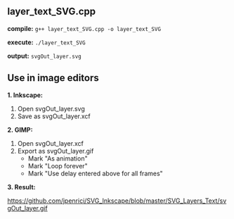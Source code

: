 ## layer_text_SVG.cpp

**compile:**
`g++ layer_text_SVG.cpp -o layer_text_SVG`

**execute:**
`./layer_text_SVG`

**output:**
`svgOut_layer.svg`

## Use in image editors	

**1. Inkscape:**
1. Open svgOut_layer.svg
2. Save as svgOut_layer.xcf

**2. GIMP:**
1. Open svgOut_layer.xcf
2. Export as svgOut_layer.gif
   - Mark "As animation"
   - Mark "Loop forever"
   - Mark "Use delay entered above for all frames"

**3. Result:**

https://github.com/jpenrici/SVG_Inkscape/blob/master/SVG_Layers_Text/svgOut_layer.gif